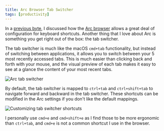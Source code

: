 ```yaml
---
title: Arc Browser Tab Switcher
tags: [productivity]
---
```


In a [previous byte](/bytes/arc-browser-shortcuts), I discussed how the
[Arc browser](https://arc.net) allows a great deal of configuration for keyboard
shortcuts. Another thing that I love about Arc is something you get right out of
the box: the tab switcher.

The tab switcher is much like the macOS `cmd+tab` functionality, but instead of
switching between applications, it allows you to switch between your 5 most
recently accessed tabs. This is much easier than clicking back and forth with
your mouse, and the visual preview of each tab makes it easy to see at a glance
the content of your most recent tabs.

![Arc tab switcher](https://github.com/mskelton/mskelton.dev/assets/25914066/fbdeb8a1-3fd0-4d2b-af7e-bb426926912a)

By default, the tab switcher is mapped to `ctrl+tab` and `ctrl+shift+tab` to
navigate forward and backward in the tab switcher. These shortcuts can be
modified in the Arc settings if you don't like the default mappings.

![Customizing tab switcher shortcuts](https://github.com/mskelton/mskelton.dev/assets/25914066/4181bcbc-bbec-4da8-aa29-d05924287e94)

I personally use `cmd+e` and `cmd+shift+e` as I find those to be more ergonomic
than `ctrl+tab`, and `cmd+e` is not a common shortcut I use in the browser.
